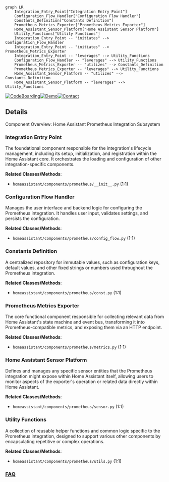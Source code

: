 ```mermaid
graph LR
    Integration_Entry_Point["Integration Entry Point"]
    Configuration_Flow_Handler["Configuration Flow Handler"]
    Constants_Definition["Constants Definition"]
    Prometheus_Metrics_Exporter["Prometheus Metrics Exporter"]
    Home_Assistant_Sensor_Platform["Home Assistant Sensor Platform"]
    Utility_Functions["Utility Functions"]
    Integration_Entry_Point -- "initiates" --> Configuration_Flow_Handler
    Integration_Entry_Point -- "initiates" --> Prometheus_Metrics_Exporter
    Integration_Entry_Point -- "leverages" --> Utility_Functions
    Configuration_Flow_Handler -- "leverages" --> Utility_Functions
    Prometheus_Metrics_Exporter -- "utilizes" --> Constants_Definition
    Prometheus_Metrics_Exporter -- "leverages" --> Utility_Functions
    Home_Assistant_Sensor_Platform -- "utilizes" --> Constants_Definition
    Home_Assistant_Sensor_Platform -- "leverages" --> Utility_Functions
```

[![CodeBoarding](https://img.shields.io/badge/Generated%20by-CodeBoarding-9cf?style=flat-square)](https://github.com/CodeBoarding/CodeBoarding)[![Demo](https://img.shields.io/badge/Try%20our-Demo-blue?style=flat-square)](https://www.codeboarding.org/demo)[![Contact](https://img.shields.io/badge/Contact%20us%20-%20contact@codeboarding.org-lightgrey?style=flat-square)](mailto:contact@codeboarding.org)

## Details

Component Overview: Home Assistant Prometheus Integration Subsystem

### Integration Entry Point
The foundational component responsible for the integration's lifecycle management, including its setup, initialization, and registration within the Home Assistant core. It orchestrates the loading and configuration of other integration-specific components.


**Related Classes/Methods**:

- <a href="https://github.com/home-assistant/core/blob/dev/homeassistant/components/prometheus/__init__.py#L1-L1" target="_blank" rel="noopener noreferrer">`homeassistant/components/prometheus/__init__.py` (1:1)</a>


### Configuration Flow Handler
Manages the user interface and backend logic for configuring the Prometheus integration. It handles user input, validates settings, and persists the configuration.


**Related Classes/Methods**:

- `homeassistant/components/prometheus/config_flow.py` (1:1)


### Constants Definition
A centralized repository for immutable values, such as configuration keys, default values, and other fixed strings or numbers used throughout the Prometheus integration.


**Related Classes/Methods**:

- `homeassistant/components/prometheus/const.py` (1:1)


### Prometheus Metrics Exporter
The core functional component responsible for collecting relevant data from Home Assistant's state machine and event bus, transforming it into Prometheus-compatible metrics, and exposing them via an HTTP endpoint.


**Related Classes/Methods**:

- `homeassistant/components/prometheus/metrics.py` (1:1)


### Home Assistant Sensor Platform
Defines and manages any specific sensor entities that the Prometheus integration might expose within Home Assistant itself, allowing users to monitor aspects of the exporter's operation or related data directly within Home Assistant.


**Related Classes/Methods**:

- `homeassistant/components/prometheus/sensor.py` (1:1)


### Utility Functions
A collection of reusable helper functions and common logic specific to the Prometheus integration, designed to support various other components by encapsulating repetitive or complex operations.


**Related Classes/Methods**:

- `homeassistant/components/prometheus/utils.py` (1:1)




### [FAQ](https://github.com/CodeBoarding/GeneratedOnBoardings/tree/main?tab=readme-ov-file#faq)